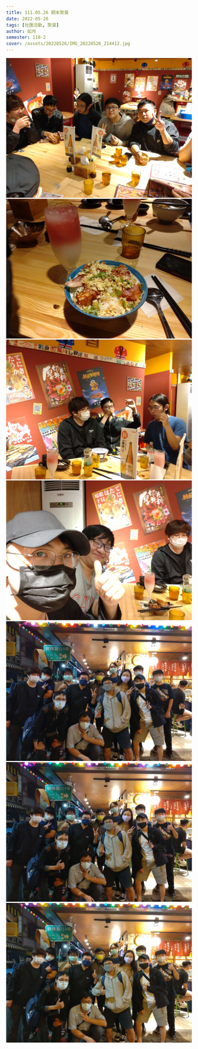 ```yaml
---
title: 111.05.26 期末聚餐
date: 2022-05-26
tags: [社團活動, 聚餐]
author: 如月
semester: 110-2
cover: /assets/20220526/IMG_20220526_214412.jpg
---
```


![](/assets/20220526/IMG_20220526_201401.jpg)
![](/assets/20220526/IMG_20220526_210427.jpg)
![](/assets/20220526/IMG_20220526_211250.jpg)
![](/assets/20220526/IMG_20220526_211257.jpg)
![](/assets/20220526/IMG_20220526_214409.jpg)
![](/assets/20220526/IMG_20220526_214412.jpg)
![](/assets/20220526/IMG_20220526_214416.jpg)

